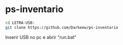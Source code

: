 # ps-inventario
```bash
cd LETRA-USB:
git clone https://github.com/Darkeew/ps-inventario
```

Inserir USB no pc e abrir "run.bat"
